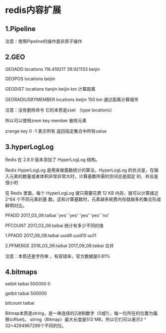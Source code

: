 # redis内容扩展

## 1.Pipeline

注意：使用Pipeline的操作是非原子操作

2.GEO
--------------------- 

GEOADD locations 116.419217 39.921133 beijin

GEOPOS locations beijin

GEODIST locations tianjin beijin km 	计算距离

GEORADIUSBYMEMBER locations beijin 150 km  通过距离计算城市

注意：没有删除命令  它的本质是zset  （type locations） 

所以可以使用zrem key member  删除元素

zrange key  0   -1  表示所有   返回指定集合中所有value

## 3.hyperLogLog

Redis 在 2.8.9 版本添加了 HyperLogLog 结构。

Redis HyperLogLog 是用来做基数统计的算法，HyperLogLog 的优点是，在输入元素的数量或者体积非常非常大时，计算基数所需的空间总是固定 的、并且是很小的

在 Redis 里面，每个 HyperLogLog 键只需要花费 12 KB 内存，就可以计算接近 2^64 个不同元素的基 数。这和计算基数时，元素越多耗费内存就越多的集合形成鲜明对比。

PFADD 2017_03_06:taibai 'yes' 'yes' 'yes' 'yes' 'no'

PFCOUNT 2017_03_06:taibai    统计有多少不同的值

1.PFADD 2017_09_08:taibai uuid9 uuid10 uu11

2.PFMERGE 2016_03_06:taibai 2017_09_08:taibai   合并

注意：本质还是字符串 ，有容错率，官方数据是0.81% 

## 4.bitmaps

setbit taibai 500000 0

getbit taibai 500000 

bitcount taibai

Bitmap本质是string，是一串连续的2进制数字（0或1），每一位所在的位置为偏移(offset)。
string（Bitmap）最大长度是512 MB，所以它们可以表示2 ^ 32=4294967296个不同的位。
